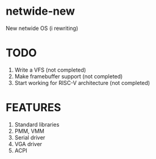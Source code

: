 # netwide-new
New netwide OS (i rewriting)

# TODO
1. Write a VFS (not completed)
2. Make framebuffer support (not completed)
3. Start working for RISC-V architecture (not completed)

# FEATURES
1. Standard libraries
2. PMM, VMM
3. Serial driver
4. VGA driver
5. ACPI
